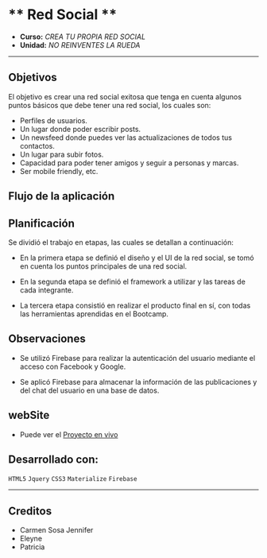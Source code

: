﻿# ** Red Social **
* **Curso:** _CREA TU PROPIA RED SOCIAL_
* **Unidad:** _NO REINVENTES LA RUEDA_

***
## Objetivos

El objetivo es crear una red social exitosa que tenga en cuenta algunos puntos básicos que debe tener una red social, los cuales son:

+ Perfiles de usuarios.
+ Un lugar donde poder escribir posts.
+ Un newsfeed donde puedes ver las actualizaciones de todos tus contactos.
+ Un lugar para subir fotos.
+ Capacidad para poder tener amigos y seguir a personas y marcas.
+ Ser mobile friendly, etc.

## Flujo de la aplicación

## Planificación

Se dividió el trabajo en etapas, las cuales se detallan a continuación:

+ En la primera etapa se definió el diseño y el UI de la red social, se tomó en cuenta los puntos principales de una red social.

+ En la segunda etapa se definió el framework a utilizar y las tareas de cada integrante.

+ La tercera etapa consistió en realizar el producto final en sí, con todas las herramientas aprendidas en el Bootcamp.

## Observaciones

+ Se utilizó Firebase para realizar la autenticación del usuario mediante el acceso con Facebook y Google.

+ Se aplicó Firebase para almacenar la información de las publicaciones y del chat del usuario en una base de datos.

## webSite
* Puede ver el [Proyecto en vivo](https://jennifercarmen.github.io/RED-SOCIAL/)

## Desarrollado con:

`HTML5` `Jquery` `CSS3` `Materialize` `Firebase`

***

## Creditos
* Carmen Sosa Jennifer
* Eleyne
* Patricia

